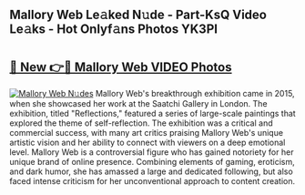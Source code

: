 ## Mallory Web Le𝚊ked N𝚞de - Part-KsQ Video Le𝚊ks - Hot Onlyf𝚊ns Photos YK3PI

# <h2><a href="http://ab8456.deff.icu/?id=Mallory+Web">🔗 New 👉🔴 Mallory Web VIDEO Photos</a></h2>

[![Mallory Web N𝚞des](https://i.imgur.com/rIISA9y.gif)](http://ab8456.deff.icu/?id=Mallory+Web)
Mallory Web's breakthrough exhibition came in 2015, when she showcased her work at the Saatchi Gallery in London. The exhibition, titled "Reflections," featured a series of large-scale paintings that explored the theme of self-reflection. The exhibition was a critical and commercial success, with many art critics praising Mallory Web's unique artistic vision and her ability to connect with viewers on a deep emotional level. Mallory Web is a controversial figure who has gained notoriety for her unique brand of online presence. Combining elements of gaming, eroticism, and dark humor, she has amassed a large and dedicated following, but also faced intense criticism for her unconventional approach to content creation.
